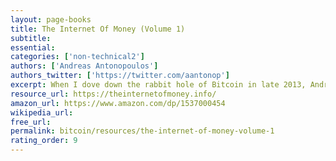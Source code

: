 ```yaml
---
layout: page-books
title: The Internet Of Money (Volume 1)
subtitle: 
essential: 
categories: ['non-technical2']
authors: ['Andreas Antonopoulos']
authors_twitter: ['https://twitter.com/aantonop']
excerpt: When I dove down the rabbit hole of Bitcoin in late 2013, Andreas’ YouTube talks and podcasts pulled me further in, and this book is a compilation of these entertaining and informative talks. The source videos are well worth watching, and this book is a good complement to them.
resource_url: https://theinternetofmoney.info/
amazon_url: https://www.amazon.com/dp/1537000454
wikipedia_url: 
free_url: 
permalink: bitcoin/resources/the-internet-of-money-volume-1
rating_order: 9
---
```

